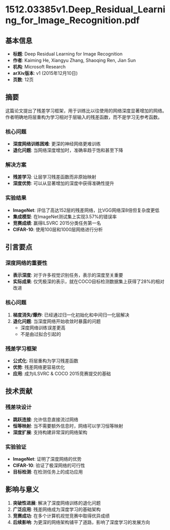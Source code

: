 # 1512.03385v1.Deep_Residual_Learning_for_Image_Recognition.pdf

## 基本信息
- **标题**: Deep Residual Learning for Image Recognition
- **作者**: Kaiming He, Xiangyu Zhang, Shaoqing Ren, Jian Sun
- **机构**: Microsoft Research
- **arXiv版本**: v1 (2015年12月10日)
- **页数**: 12页

## 摘要

这篇论文提出了残差学习框架，用于训练比以往使用的网络深度显著增加的网络。作者明确地将层重构为学习相对于层输入的残差函数，而不是学习无参考函数。

### 核心问题
- **深度网络训练困难**: 更深的神经网络更难训练
- **退化问题**: 当网络深度增加时，准确率趋于饱和甚至下降

### 解决方案
- **残差学习**: 让层学习残差函数而非原始映射
- **深度优势**: 可以从显著增加的深度中获得准确性提升

### 实验结果
- **ImageNet**: 评估了高达152层的残差网络，比VGG网络深8倍但复杂度更低
- **集成模型**: 在ImageNet测试集上实现3.57%的错误率
- **竞赛成绩**: 赢得ILSVRC 2015分类任务第一名
- **CIFAR-10**: 使用100层和1000层网络进行分析

## 引言要点

### 深度网络的重要性
- **表示深度**: 对于许多视觉识别任务，表示的深度至关重要
- **实际成果**: 仅凭极深的表示，就在COCO目标检测数据集上获得了28%的相对改进

### 核心问题
1. **梯度消失/爆炸**: 已经通过归一化初始化和中间归一化层解决
2. **退化问题**: 当深度网络开始收敛时暴露的问题
   - 深度网络训练误差更高
   - 不是由过拟合引起的

### 残差学习框架
- **公式化**: 将层重构为学习残差函数
- **优势**: 残差网络更容易优化
- **应用**: 成为ILSVRC & COCO 2015竞赛提交的基础

## 技术贡献

### 残差块设计
- **跳跃连接**: 允许信息直接流过网络
- **恒等映射**: 当不需要额外信息时，网络可以学习恒等映射
- **深度扩展**: 支持构建非常深的网络架构

### 实验验证
- **ImageNet**: 证明了深度网络的优势
- **CIFAR-10**: 验证了极深网络的可行性
- **目标检测**: 在检测任务上的成功应用

## 影响与意义

1. **突破性进展**: 解决了深度网络训练的退化问题
2. **广泛应用**: 残差网络成为深度学习的基础架构
3. **竞赛成功**: 在多个计算机视觉竞赛中取得优异成绩
4. **后续影响**: 为更深的网络架构铺平了道路，影响了深度学习的发展方向